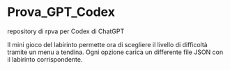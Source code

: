 # Prova_GPT_Codex
repository di rpva per Codex di ChatGPT

Il mini gioco del labirinto permette ora di scegliere il livello di difficoltà tramite un menu a tendina. Ogni opzione carica un differente file JSON con il labirinto corrispondente.
